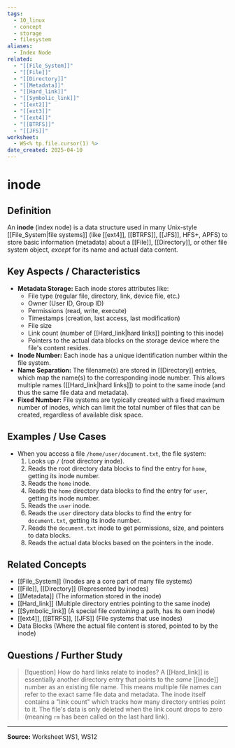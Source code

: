 ```yaml
---
tags:
  - 10_linux
  - concept
  - storage
  - filesystem
aliases:
  - Index Node
related:
  - "[[File_System]]"
  - "[[File]]"
  - "[[Directory]]"
  - "[[Metadata]]"
  - "[[Hard_link]]"
  - "[[Symbolic_link]]"
  - "[[ext2]]"
  - "[[ext3]]"
  - "[[ext4]]"
  - "[[BTRFS]]"
  - "[[JFS]]"
worksheet:
  - WS<% tp.file.cursor(1) %>
date_created: 2025-04-10
---
```

# inode

## Definition

An **inode** (index node) is a data structure used in many Unix-style [[File_System|file systems]] (like [[ext4]], [[BTRFS]], [[JFS]], HFS+, APFS) to store basic information (metadata) about a [[File]], [[Directory]], or other file system object, *except* for its name and actual data content.

## Key Aspects / Characteristics

- **Metadata Storage:** Each inode stores attributes like:
    - File type (regular file, directory, link, device file, etc.)
    - Owner (User ID, Group ID)
    - Permissions (read, write, execute)
    - Timestamps (creation, last access, last modification)
    - File size
    - Link count (number of [[Hard_link|hard links]] pointing to this inode)
    - Pointers to the actual data blocks on the storage device where the file's content resides.
- **Inode Number:** Each inode has a unique identification number within the file system.
- **Name Separation:** The filename(s) are stored in [[Directory]] entries, which map the name(s) to the corresponding inode number. This allows multiple names ([[Hard_link|hard links]]) to point to the same inode (and thus the same file data and metadata).
- **Fixed Number:** File systems are typically created with a fixed maximum number of inodes, which can limit the total number of files that can be created, regardless of available disk space.

## Examples / Use Cases

- When you access a file `/home/user/document.txt`, the file system:
    1. Looks up `/` (root directory inode).
    2. Reads the root directory data blocks to find the entry for `home`, getting its inode number.
    3. Reads the `home` inode.
    4. Reads the `home` directory data blocks to find the entry for `user`, getting its inode number.
    5. Reads the `user` inode.
    6. Reads the `user` directory data blocks to find the entry for `document.txt`, getting its inode number.
    7. Reads the `document.txt` inode to get permissions, size, and pointers to data blocks.
    8. Reads the actual data blocks based on the pointers in the inode.

## Related Concepts
- [[File_System]] (Inodes are a core part of many file systems)
- [[File]], [[Directory]] (Represented by inodes)
- [[Metadata]] (The information stored in the inode)
- [[Hard_link]] (Multiple directory entries pointing to the same inode)
- [[Symbolic_link]] (A special file *containing* a path, has its own inode)
- [[ext4]], [[BTRFS]], [[JFS]] (File systems that use inodes)
- Data Blocks (Where the actual file content is stored, pointed to by the inode)

## Questions / Further Study
>[!question] How do hard links relate to inodes?
> A [[Hard_link]] is essentially another directory entry that points to the *same* [[inode]] number as an existing file name. This means multiple file names can refer to the exact same file data and metadata. The inode itself contains a "link count" which tracks how many directory entries point to it. The file's data is only deleted when the link count drops to zero (meaning `rm` has been called on the last hard link).

---
**Source:** Worksheet WS1, WS12
